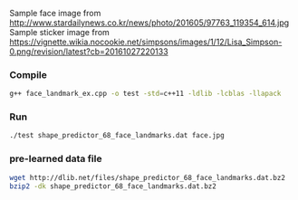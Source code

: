 Sample face image from  
http://www.stardailynews.co.kr/news/photo/201605/97763_119354_614.jpg  
Sample sticker image from  
https://vignette.wikia.nocookie.net/simpsons/images/1/12/Lisa_Simpson-0.png/revision/latest?cb=20161027220133  

### Compile  
```bash  
g++ face_landmark_ex.cpp -o test -std=c++11 -ldlib -lcblas -llapack
```  
### Run  
```bash  
./test shape_predictor_68_face_landmarks.dat face.jpg  
```

### pre-learned data file
```bash  
wget http://dlib.net/files/shape_predictor_68_face_landmarks.dat.bz2
bzip2 -dk shape_predictor_68_face_landmarks.dat.bz2
```

